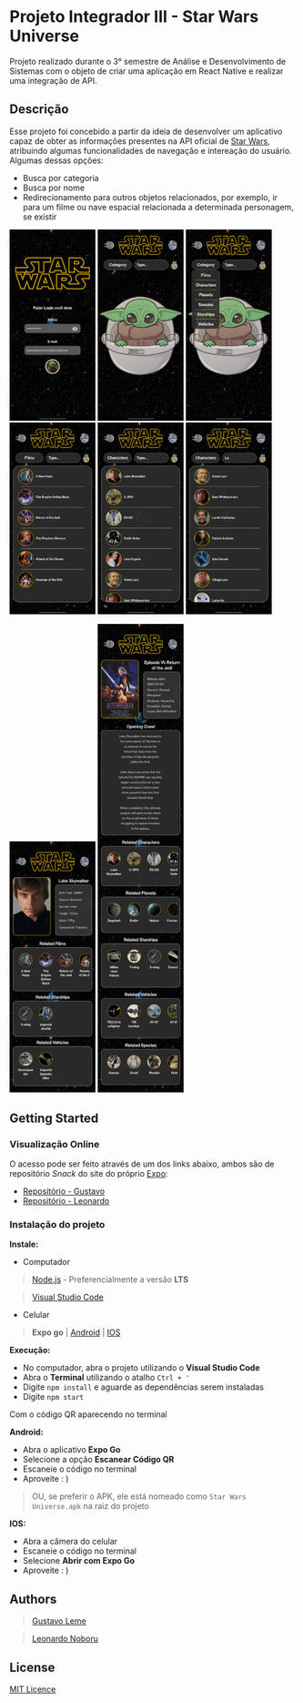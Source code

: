 # Projeto Integrador III - Star Wars Universe

Projeto realizado durante o 3° semestre de Análise e Desenvolvimento de Sistemas com o objeto de criar uma aplicação em React Native e realizar uma integração de API.

## Descrição

Esse projeto foi concebido a partir da ideia de desenvolver um aplicativo capaz de obter as informações presentes na API oficial de [Star Wars](https://swapi.dev), atribuindo algumas funcionalidades de navegação e intereação do usuário.
Algumas dessas opções:
- Busca por categoria
- Busca por nome
- Redirecionamento para outros objetos relacionados, por exemplo, ir para um filme ou nave espacial relacionada a determinada personagem, se existir

<img src="./screens-readme/screen01.jpg" alt="Login screen" width="30%" /> <img src="./screens-readme/screen02.jpg" alt="Login screen" width="30%" /> <img src="./screens-readme/screen03.jpg" alt="Login screen" width="30%" /> <img src="./screens-readme/screen04.jpg" alt="Login screen" width="30%" /> <img src="./screens-readme/screen05.jpg" alt="Login screen" width="30%" /> <img src="./screens-readme/screen06.jpg" alt="Login screen" width="30%" />

<img src="./screens-readme/screen07.jpg" alt="Login screen" width="30%"/> <img src="./screens-readme/screen08.jpg" alt="Login screen" width="30%" />

## Getting Started

### Visualização Online

O acesso pode ser feito através de um dos links abaixo, ambos são de repositório *Snack* do site do próprio [Expo](expo.dev):

- [Repositório - Gustavo](https://snack.expo.dev/@miithersz/starwarsuniverse)
- [Repositório - Leonardo](https://snack.expo.dev/@kinodesu/starwarsuniverse)

### Instalação do projeto

**Instale:**

- Computador

> [Node.js](https://nodejs.org) - Preferencialmente a versão **LTS**

> [Visual Studio Code](https://code.visualstudio.com/download)

- Celular

> **Expo go** | [Android](https://play.google.com/store/apps/details?id=host.exp.exponent) | [IOS](https://apps.apple.com/br/app/expo-go/id982107779)

**Execução:**

- No computador, abra o projeto utilizando o **Visual Studio Code**
- Abra o **Terminal** utilizando o atalho `Ctrl + '`
- Digite `npm install` e aguarde as dependências serem instaladas
- Digite `npm start`

Com o código QR aparecendo no terminal

**Android:**

- Abra o aplicativo **Expo Go**
- Selecione a opção **Escanear Código QR**
- Escaneie o código no terminal
- Aproveite : )

> OU, se preferir o APK, ele está nomeado como `Star Wars Universe.apk` na raiz do projeto

**IOS:**

- Abra a câmera do celular
- Escaneie o código no terminal
- Selecione **Abrir com Expo Go**
- Aproveite : )

## Authors

>[Gustavo Leme](https://github.com/MiiTHeRsZ)

>[Leonardo Noboru](https://github.com/KinoDesu)

## License

[MIT Licence](https://choosealicense.com/licenses/mit/)
